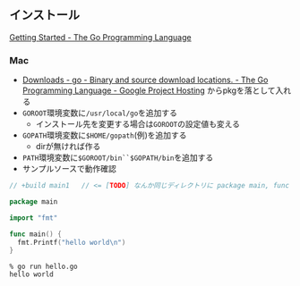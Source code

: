 ## インストール
[Getting Started - The Go Programming Language](http://golang.org/doc/install)

### Mac
* [Downloads - go - Binary and source download locations. - The Go Programming Language - Google Project Hosting](https://code.google.com/p/go/wiki/Downloads?tm=2) からpkgを落として入れる
* `GOROOT`環境変数に`/usr/local/go`を追加する
    * インストール先を変更する場合は`GOROOT`の設定値も変える
* `GOPATH`環境変数に`$HOME/gopath`(例)を追加する
    * dirが無ければ作る
* `PATH`環境変数に`$GOROOT/bin``$GOPATH/bin`を追加する
* サンプルソースで動作確認

```go
// +build main1   // <= [TODO] なんか同じディレクトリに package main, func main() を含んでるソースを2つ置いたらコンパイルエラーになったのでこれ書いて回避してる

package main

import "fmt"

func main() {
  fmt.Printf("hello world\n")
}
```
```
% go run hello.go
hello world
```
